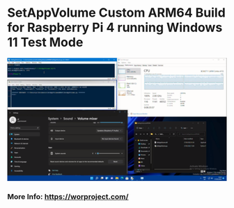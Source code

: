 # SetAppVolume Custom ARM64 Build for Raspberry Pi 4 running Windows 11 Test Mode
![screenshot](/ARM64/screenshot.png)
### More Info: https://worproject.com/